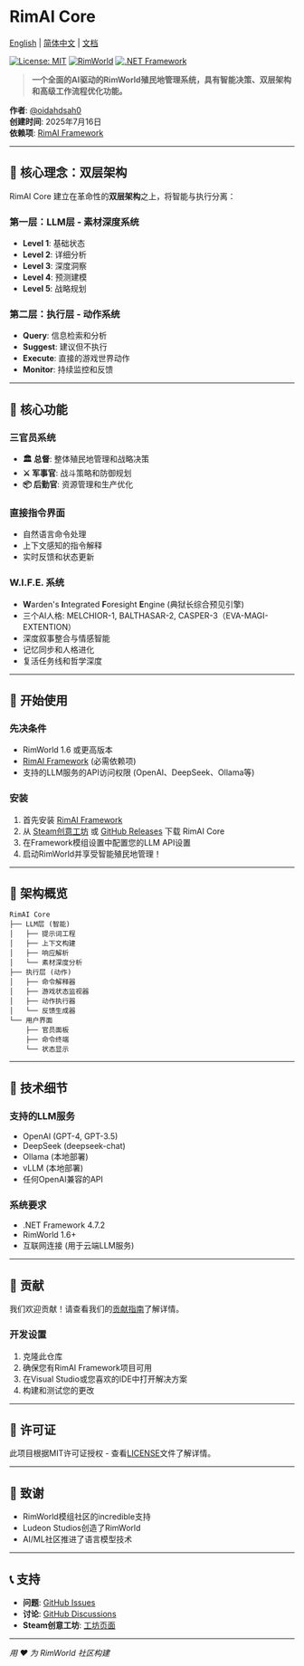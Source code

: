 # RimAI Core

[English](README.md) | [简体中文](README_zh-CN.md) | [文档](docs/)

[![License: MIT](https://img.shields.io/badge/License-MIT-yellow.svg)](https://opensource.org/licenses/MIT)
[![RimWorld](https://img.shields.io/badge/RimWorld-1.6-brightgreen.svg)](https://rimworldgame.com/)
[![.NET Framework](https://img.shields.io/badge/.NET%20Framework-4.7.2-blue.svg)](https://dotnet.microsoft.com/download/dotnet-framework)

> **一个全面的AI驱动的RimWorld殖民地管理系统，具有智能决策、双层架构和高级工作流程优化功能。**

**作者**: [@oidahdsah0](https://github.com/oidahdsah0)  
**创建时间**: 2025年7月16日  
**依赖项**: [RimAI Framework](https://github.com/oidahdsah0/Rim_AI_Framework)

---

## 🧠 **核心理念：双层架构**

RimAI Core 建立在革命性的**双层架构**之上，将智能与执行分离：

### **第一层：LLM层 - 素材深度系统**
- **Level 1**: 基础状态
- **Level 2**: 详细分析
- **Level 3**: 深度洞察
- **Level 4**: 预测建模
- **Level 5**: 战略规划

### **第二层：执行层 - 动作系统**
- **Query**: 信息检索和分析
- **Suggest**: 建议但不执行
- **Execute**: 直接的游戏世界动作
- **Monitor**: 持续监控和反馈

---

## 🎯 **核心功能**

### **三官员系统**
- **🏛️ 总督**: 整体殖民地管理和战略决策
- **⚔️ 军事官**: 战斗策略和防御规划
- **📦 后勤官**: 资源管理和生产优化

### **直接指令界面**
- 自然语言命令处理
- 上下文感知的指令解释
- 实时反馈和状态更新

### **W.I.F.E. 系统**
- **W**arden's **I**ntegrated **F**oresight **E**ngine (典狱长综合预见引擎)
- 三个AI人格: MELCHIOR-1, BALTHASAR-2, CASPER-3（EVA-MAGI-EXTENTION）
- 深度叙事整合与情感智能
- 记忆同步和人格进化
- 复活任务线和哲学深度

---

## 🚀 **开始使用**

### **先决条件**
- RimWorld 1.6 或更高版本
- [RimAI Framework](https://github.com/oidahdsah0/Rim_AI_Framework) (必需依赖项)
- 支持的LLM服务的API访问权限 (OpenAI、DeepSeek、Ollama等)

### **安装**
1. 首先安装 [RimAI Framework](https://github.com/oidahdsah0/Rim_AI_Framework)
2. 从 [Steam创意工坊](https://steamcommunity.com/sharedfiles/filedetails/?id=3529310374) 或 [GitHub Releases](https://github.com/oidahdsah0/Rimworld_AI_Core/releases) 下载 RimAI Core
3. 在Framework模组设置中配置您的LLM API设置
4. 启动RimWorld并享受智能殖民地管理！

---

## 📐 **架构概览**

```
RimAI Core
├── LLM层 (智能)
│   ├── 提示词工程
│   ├── 上下文构建
│   ├── 响应解析
│   └── 素材深度分析
├── 执行层 (动作)
│   ├── 命令解释器
│   ├── 游戏状态监视器
│   ├── 动作执行器
│   └── 反馈生成器
└── 用户界面
    ├── 官员面板
    ├── 命令终端
    └── 状态显示
```

---

## 🔧 **技术细节**

### **支持的LLM服务**
- OpenAI (GPT-4, GPT-3.5)
- DeepSeek (deepseek-chat)
- Ollama (本地部署)
- vLLM (本地部署)
- 任何OpenAI兼容的API

### **系统要求**
- .NET Framework 4.7.2
- RimWorld 1.6+
- 互联网连接 (用于云端LLM服务)

---

## 🤝 **贡献**

我们欢迎贡献！请查看我们的[贡献指南](CONTRIBUTING.md)了解详情。

### **开发设置**
1. 克隆此仓库
2. 确保您有RimAI Framework项目可用
3. 在Visual Studio或您喜欢的IDE中打开解决方案
4. 构建和测试您的更改

---

## 📄 **许可证**

此项目根据MIT许可证授权 - 查看[LICENSE](LICENSE)文件了解详情。

---

## 🙏 **致谢**

- RimWorld模组社区的incredible支持
- Ludeon Studios创造了RimWorld
- AI/ML社区推进了语言模型技术

---

## 📞 **支持**

- **问题**: [GitHub Issues](https://github.com/oidahdsah0/Rimworld_AI_Core/issues)
- **讨论**: [GitHub Discussions](https://github.com/oidahdsah0/Rimworld_AI_Core/discussions)
- **Steam创意工坊**: [工坊页面](https://steamcommunity.com/sharedfiles/filedetails/?id=3529310374)

---

*用 ❤️ 为 RimWorld 社区构建*
